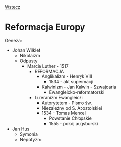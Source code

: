 [Wstecz](../historia.md)

# Reformacja Europy

Geneza:

-   Johan Wilklef
    -   Nikolaizm
    -   Odpusty
        -   Marcin Luther - 1517
            -   REFORMACJA
                -   Anglikalizm - Henryk VIII
                    -   1534 - akt supermacji
                -   Kalwinizm - Jan Kalwin - Szwajcaria
                    -   Ewangleicko-reformatorski
            -   Luteranizm Ewangleicki
                -   Autorytetem - Pismo św.
                -   Niezależny od S. Apostolskiej
                -   1534 - Tomas Mencel
                    -   Powstanie Chłopskie
                    -   1555 - pokój augsburski
-   Jan Hus
    -   Symonia
    -   Nepotyzm
